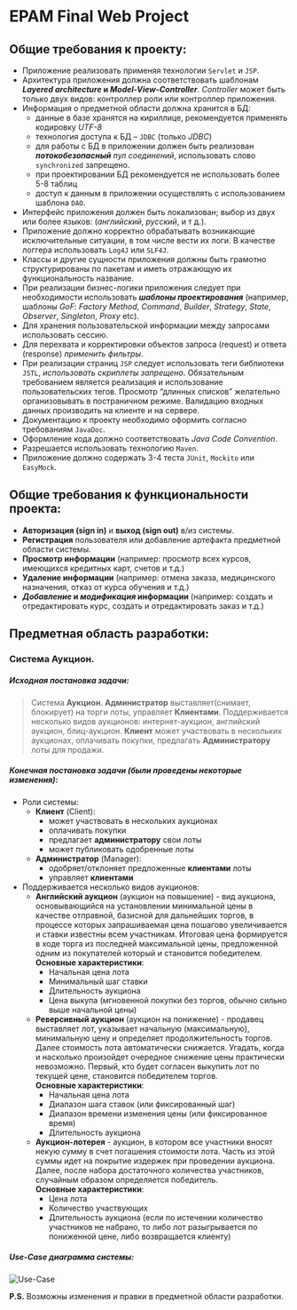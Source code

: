 # EPAM Final Web Project  
## Общие требования к проекту:
- Приложение реализовать применяя технологии `Servlet` и `JSP`.
- Архитектура приложения должна соответствовать шаблонам __*Layered architecture* и *Model-View-Controller*__. _Controller_ может быть только двух видов: контроллер роли или контроллер приложения.
- Информация о предметной области должна хранится в БД:
	+ данные в базе хранятся на кириллице, рекомендуется применять кодировку *UTF-8*
	+ технология доступа к БД – `JDBC` (только *JDBC*)
	+ для работы с БД в приложении должен быть реализован *__потокобезопасный__ пул соединений*, использовать слово `synchronized` запрещено.
	+ при проектировании БД рекомендуется не использовать более 5-8 таблиц
	+ доступ к данным в приложении осуществлять с использованием шаблона `DAO`.
- Интерфейс приложения должен быть локализован; выбор из двух или более языков: (*английский*, *русский*, и т д.).
- Приложение должно корректно обрабатывать возникающие исключительные ситуации, в том числе вести их логи. В качестве логгера использовать `Log4J` или `SLF4J`.
- Классы и другие сущности приложения должны быть грамотно структурированы по пакетам и иметь отражающую их функциональность название.
- При реализации бизнес-логики приложения следует при необходимости использовать *__шаблоны проектирования__* (например, шаблоны *GoF*: *Factory Method*, *Command*, *Builder*, *Strategy*, *State*, *Observer*, *Singleton*, *Proxy* etc).
- Для хранения пользовательской информации между запросами использовать сессию.
- Для перехвата и корректировки объектов запроса (request) и ответа (response) *применить фильтры*.
- При реализации страниц `JSP` следует использовать теги библиотеки `JSTL`, *использовать скриплеты запрещено*. Обязательным требованием является реализация и использование пользовательских тегов. Просмотр “длинных списков” желательно организовывать в постраничном режиме.
Валидацию входных данных производить на клиенте и на сервере.
- Документацию к проекту необходимо оформить согласно требованиям `JavaDoc`.
- Оформление кода должно соответствовать *Java Code Convention*.
- Разрешается использовать технологию `Maven`.
- Приложение должно содержать 3-4 теста `JUnit`, `Mockito` или `EasyMock`.
## Общие требования к функциональности проекта:
- __Авторизация (sign in)__ и __выход (sign out)__ в/из системы.
- __Регистрация__ пользователя или добавление артефакта предметной области системы.
- __Просмотр информации__ (например: просмотр всех курсов, имеющихся кредитных карт, счетов и т.д.)
- __Удаление информации__ (например: отмена заказа, медицинского назначения, отказ от курса обучения и т.д.)
- __*Добавление* и *модификация* информации__ (например: создать и отредактировать курс, создать и отредактировать заказ и т.д.)  

## Предметная область разработки:  
### Система Аукцион.  
##### Исходная постановка задачи:  
> Система __Аукцион__. __Администратор__ выставляет(снимает, блокирует) на торги лоты, управляет __Клиентами__. Поддерживается несколько видов аукционов: интернет-аукцион, английский аукцион, блиц-аукцион. __Клиент__ может участвовать в нескольких аукционах, оплачивать покупки, предлагать __Администратору__ лоты для продажи.

##### Конечная постановка задачи (были проведены некоторые изменения): 
+ Роли системы:
    - __Клиент__ (Client):
      + может участвовать в нескольких аукционах
      + оплачивать покупки
      + предлагает __администратору__ свои лоты
      + может публиковать одобренные лоты
    - __Администратор__ (Manager):
      + одобряет/отклоняет предложенные __клиентами__ лоты
      + управляет __клиентами__
+ Поддерживается несколько видов аукционов:
    - __Английский аукцион__ (аукцион на повышение) - вид аукциона, основывающийся на установлении минимальной цены в качестве отправной, базисной для дальнейших торгов, в процессе которых запрашиваемая цена пошагово увеличивается и ставки известны всем участникам. Итоговая цена формируется в ходе торга из последней максимальной цены, предложенной одним из покупателей который и становится победителем.  
    __Основные характеристики__:
        + Начальная цена лота
        + Минимальный шаг ставки
        + Длительность аукциона
        + Цена выкупа (мгновенной покупки без торгов, обычно сильно выше начальной цены)
    - __Реверсивный аукцион__ (аукцион на понижение) - продавец выставляет лот, указывает начальную (максимальную), минимальную цену и определяет продолжительность торгов. Далее стоимость лота автоматически снижается. Угадать, когда и насколько произойдет очередное снижение цены практически невозможно. Первый, кто будет согласен выкупить лот по текущей цене, становится победителем торгов.  
    __Основные характеристики__:
        + Начальная цена лота
        + Диапазон шага ставок (или фиксированный шаг)
        + Диапазон времени изменения цены (или фиксированное время)
        + Длительность аукциона
    - __Аукцион-лотерея__ - аукцион, в котором все участники вносят некую сумму в счет погашения стоимости лота. Часть из этой суммы идет на покрытие издержек при проведении аукциона. Далее, после набора достаточного количества участников, случайным образом определяется победитель.  
    __Основные характеристики__:
        + Цена лота 
        + Количество участвующих
        + Длительность аукциона (если по истечении количество участников не набрано, то либо лот разыгрывается по пониженной цене, либо возвращается клиенту)  
	
##### Use-Case диаграмма системы:
![Use-Case](https://raw.githubusercontent.com/Meosit/BuyBet/master/additional/use-case.png)
		
__P.S.__ Возможны изменения и правки в предметной области разработки.
